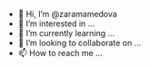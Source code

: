 - 👋 Hi, I’m @zaramamedova
- 👀 I’m interested in ...
- 🌱 I’m currently learning ...
- 💞️ I’m looking to collaborate on ...
- 📫 How to reach me ...

<!---
zaramamedova/zaramamedova is a ✨ special ✨ repository because its `README.md` (this file) appears on your GitHub profile.
You can click the Preview link to take a look at your changes.
--->
